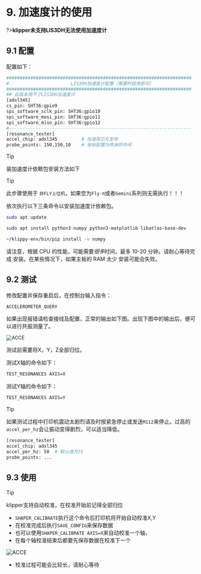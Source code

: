 # 9. 加速度计的使用

?>**klipper未支持LIS3DH无法使用加速度计**

## 9.1 配置

配置如下：

```bash
#####################################################################
#                       LIS3DH加速度计配置（需要时启用即可）
#####################################################################
## 此版本用不了LIS3DH加速度计
[adxl345]
cs_pin: SHT36:gpio9
spi_software_sclk_pin: SHT36:gpio10
spi_software_mosi_pin: SHT36:gpio11
spi_software_miso_pin: SHT36:gpio12
#--------------------------------------------------------------------
[resonance_tester]
accel_chip: adxl345         # 加速度芯片型号
probe_points: 150,150,10    # 坐标配置为热床的中间
```

> [!TIP]
> 装加速度计依赖包安装方法如下

> [!TIP]
> 此步骤使用于 `非FLY上位机`，如果您为`Fly-π`或者`Gemini`系列则无需执行！！！

依次执行以下三条命令以安装加速度计依赖包。

```bash
sudo apt update
```

```bash
sudo apt install python3-numpy python3-matplotlib libatlas-base-dev
```

```bash
~/klippy-env/bin/pip install -v numpy
```

请注意，根据 CPU 的性能，可能需要*很多*时间，最多 10-20 分钟。请耐心等待完成 安装。在某些情况下，如果主板的 RAM 太少 安装可能会失败。

## 9.2 测试

修改配置并保存重启后，在控制台输入指令：

```bash
ACCELEROMETER_QUERY
```

如果出现报错请检查接线及配置，正常的输出如下图。出现下图中的输出后，便可以进行共振测量了。

<img src="../../images/adv/accele/acc4.png" alt="ACCE" title=":no-zooom" style="zoom:90%;" />

测试前需要将X，Y，Z全部归位。

测试X轴的命令如下：

```bash
TEST_RESONANCES AXIS=X
```

测试Y轴的命令如下：

```bash
TEST_RESONANCES AXIS=Y
```

> [!TIP]
> 如果测试过程中打印机震动太剧烈请及时按紧急停止或发送``M112``来停止。过高的``accel_per_hz``会让振动变得剧烈，可以适当降低。

```bash
[resonance_tester]
accel_chip: adxl345
accel_per_hz: 50  # 默认值为75
probe_points: ...
```

## 9.3 使用

> [!TIP]
> klipper支持自动校准，在校准开始前记得全部归位

* `SHAPER_CALIBRATE`执行这个命令后打印机将开始自动校准X,Y
* 在校准完成后执行`SAVE_CONFIG`来保存数据
* 也可以使用`SHAPER_CALIBRATE AXIS=X`来自动校准一个轴，
* 在每个轴校准结束后都要先保存数据在校准下一个

![ACCE](../../images/adv/accele/acc5.png ":no-zooom")

* 校准过程可能会比较长，请耐心等待
